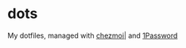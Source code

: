 # dots

My dotfiles, managed with [chezmoi|](https://chezmoi.io/) and [1Password](https://1password.com)